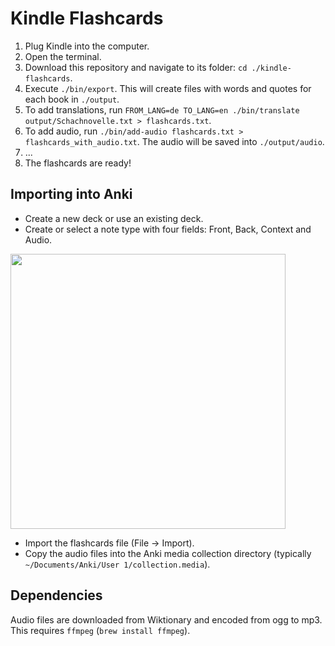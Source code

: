 # Kindle Flashcards

 1. Plug Kindle into the computer.
 2. Open the terminal.
 3. Download this repository and navigate to its folder: `cd ./kindle-flashcards`.
 4. Execute `./bin/export`. This will create files with words and quotes for each book in `./output`.
 5. To add translations, run `FROM_LANG=de TO_LANG=en ./bin/translate output/Schachnovelle.txt > flashcards.txt`.
 6. To add audio, run `./bin/add-audio flashcards.txt > flashcards_with_audio.txt`. The audio will be saved into `./output/audio`.
 7. ...
 8. The flashcards are ready!

## Importing into Anki
 * Create a new deck or use an existing deck.
 * Create or select a note type with four fields: Front, Back, Context and Audio.

<img src="https://cloud.githubusercontent.com/assets/381895/15276152/0e9b118a-1ae0-11e6-903a-4d14e5305491.png" width="440" />

 * Import the flashcards file (File -> Import).
 * Copy the audio files into the Anki media collection directory (typically `~/Documents/Anki/User 1/collection.media`).

## Dependencies
Audio files are downloaded from Wiktionary and encoded from ogg to mp3. This requires `ffmpeg` (`brew install ffmpeg`).

